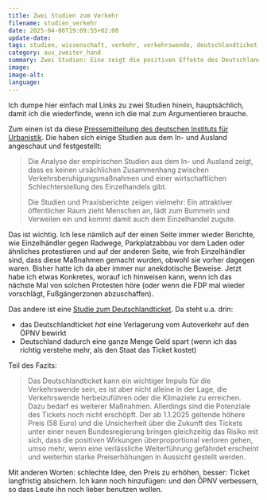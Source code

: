```yaml
---
title: Zwei Studien zum Verkehr
filename: studien_verkehr
date: 2025-04-06T19:09:55+02:00
update-date:
tags: studien, wissenschaft, verkehr, verkehrswende, deutschlandticket, öpnv
category: aus_zweiter_hand
summary: Zwei Studien: Eine zeigt die positiven Effekte des Deutschlandtickets, die andere zeigt, dass Verkehrsberuhigungsmaßnahmen den Einzelhandel stärken.
image:
image-alt:
language:
---
```


Ich dumpe hier einfach mal Links zu zwei Studien hinein, hauptsächlich, damit ich die wiederfinde, wenn ich die mal zum Argumentieren brauche.

Zum einen ist da diese [Pressemitteilung des deutschen Instituts für Urbanistik](https://difu.de/presse/pressemitteilungen/2025-03-28/einzelhandel-profitiert-von-massnahmen-der-verkehrsberuhigung). Die haben sich einige Studien aus dem In- und Ausland angeschaut und festgestellt:

> Die Analyse der empirischen Studien aus dem In- und Ausland zeigt, dass es keinen ursächlichen Zusammenhang zwischen Verkehrsberuhigungsmaßnahmen und einer wirtschaftlichen Schlechterstellung des Einzelhandels gibt.
>
> Die Studien und Praxisberichte zeigen vielmehr: Ein attraktiver öffentlicher Raum zieht Menschen an, lädt zum Bummeln und Verweilen ein und kommt damit auch dem Einzelhandel zugute.

Das ist wichtig. Ich lese nämlich auf der einen Seite immer wieder Berichte, wie Einzelhändler gegen Radwege, Parkplatzabbau vor dem Laden oder ähnliches protestieren und auf der anderen Seite, wie froh Einzelhändler sind, dass diese Maßnahmen gemacht wurden, obwohl sie vorher dagegen waren. Bisher hatte ich da aber immer nur anekdotische Beweise. Jetzt habe ich etwas Konkretes, worauf ich hinweisen kann, wenn ich das nächste Mal von solchen Protesten höre (oder wenn die FDP mal wieder vorschlägt, Fußgängerzonen abzuschaffen).

Das andere ist eine [Studie zum Deutschlandticket](https://ariadneprojekt.de/media/2025/04/Ariadne-Report_Deutschlandticket_April2025.pdf). Da steht u.a. drin:

- das Deutschlandticket _hat_ eine Verlagerung vom Autoverkehr auf den ÖPNV bewirkt
- Deutschland dadurch eine ganze Menge Geld spart (wenn ich das richtig verstehe mehr, als den Staat das Ticket kostet)

Teil des Fazits:

> Das Deutschlandticket kann ein wichtiger Impuls für die Verkehrswende sein, es ist aber nicht alleine in der Lage, die Verkehrswende herbeizuführen oder die Klimaziele zu erreichen. Dazu bedarf es weiterer Maßnahmen. Allerdings sind die Potenziale des Tickets noch nicht erschöpft. Der ab 1.1.2025 geltende höhere Preis (58 Euro) und die Unsicherheit über die Zukunft des Tickets unter einer neuen Bundesregierung bringen gleichzeitig das Risiko mit sich, dass die positiven Wirkungen überproportional verloren gehen, umso mehr, wenn eine verlässliche Weiterführung gefährdet erscheint und weiterhin starke Preiserhöhungen in Aussicht gestellt werden.

Mit anderen Worten: schlechte Idee, den Preis zu erhöhen, besser: Ticket langfristig absichern. Ich kann noch hinzufügen: und den ÖPNV verbessern, so dass Leute ihn noch lieber benutzen wollen.
